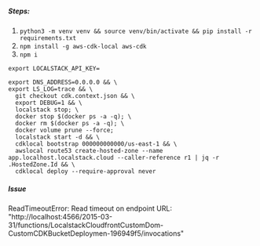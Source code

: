 ##### Steps:
1. `python3 -m venv venv && source venv/bin/activate && pip install -r requirements.txt`
2. `npm install -g aws-cdk-local aws-cdk`
3. `npm i`
```shell
export LOCALSTACK_API_KEY= 

export DNS_ADDRESS=0.0.0.0 && \
export LS_LOG=trace && \
  git checkout cdk.context.json && \
  export DEBUG=1 && \
  localstack stop; \
  docker stop $(docker ps -a -q); \
  docker rm $(docker ps -a -q); \
  docker volume prune --force;
  localstack start -d && \
  cdklocal bootstrap 000000000000/us-east-1 && \
  awslocal route53 create-hosted-zone --name app.localhost.localstack.cloud --caller-reference r1 | jq -r .HostedZone.Id && \
  cdklocal deploy --require-approval never
```
##### Issue
ReadTimeoutError: Read timeout on endpoint URL: "http://localhost:4566/2015-03-31/functions/LocalstackCloudfrontCustomDom-CustomCDKBucketDeploymen-196949f5/invocations"